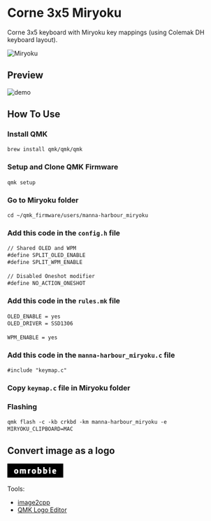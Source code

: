 # Corne 3x5 Miryoku
Corne 3x5 keyboard with Miryoku key mappings (using Colemak DH keyboard layout).

![Miryoku](https://raw.githubusercontent.com/manna-harbour/miryoku/master/data/cover/miryoku-kle-cover.png)


## Preview
![demo](https://github.com/omrobbie/corne-3x5-miryoku/blob/master/_res/demo.gif)

## How To Use

### Install QMK
```
brew install qmk/qmk/qmk
```

### Setup and Clone QMK Firmware
```
qmk setup
```

### Go to Miryoku folder
```
cd ~/qmk_firmware/users/manna-harbour_miryoku
```

### Add this code in the `config.h` file
```
// Shared OLED and WPM
#define SPLIT_OLED_ENABLE
#define SPLIT_WPM_ENABLE

// Disabled Oneshot modifier
#define NO_ACTION_ONESHOT
```

### Add this code in the `rules.mk` file
```
OLED_ENABLE = yes
OLED_DRIVER = SSD1306

WPM_ENABLE = yes
```

### Add this code in the `manna-harbour_miryoku.c` file
```
#include "keymap.c"
```

### Copy `keymap.c` file in Miryoku folder

### Flashing
```
qmk flash -c -kb crkbd -km manna-harbour_miryoku -e MIRYOKU_CLIPBOARD=MAC
```

## Convert image as a logo
![omrobbie](https://github.com/omrobbie/corne-3x5-miryoku/blob/master/_res/omrobbie.png)

Tools:
* [image2cpp](https://javl.github.io/image2cpp)
* [QMK Logo Editor](https://joric.github.io/qle)

